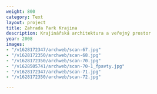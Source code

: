 ```yaml
---
weight: 800
category: Text
layout: project
title: Zahrada Park Krajina
description: Krajinářská architektura a veřejný prostor
year: 2008
images:
- "/v1628172347/archweb/scan-67.jpg"
- "/v1628172350/archweb/scan-68.jpg"
- "/v1628172350/archweb/scan-70.jpg"
- "/v1628505741/archweb/scan-70-1_fpavty.jpg"
- "/v1628172347/archweb/scan-71.jpg"
- "/v1628172350/archweb/scan-72.jpg"

---
```

